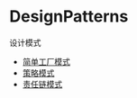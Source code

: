 # DesignPatterns
设计模式

- [简单工厂模式](https://github.com/yzytmac/DesignPatterns/tree/master/src/com/yzy/example/factory)
- [策略模式](https://github.com/yzytmac/DesignPatterns/tree/master/src/com/yzy/example/strategy)
- [责任链模式](https://github.com/yzytmac/DesignPatterns/tree/master/src/com/yzy/example/responsibility)